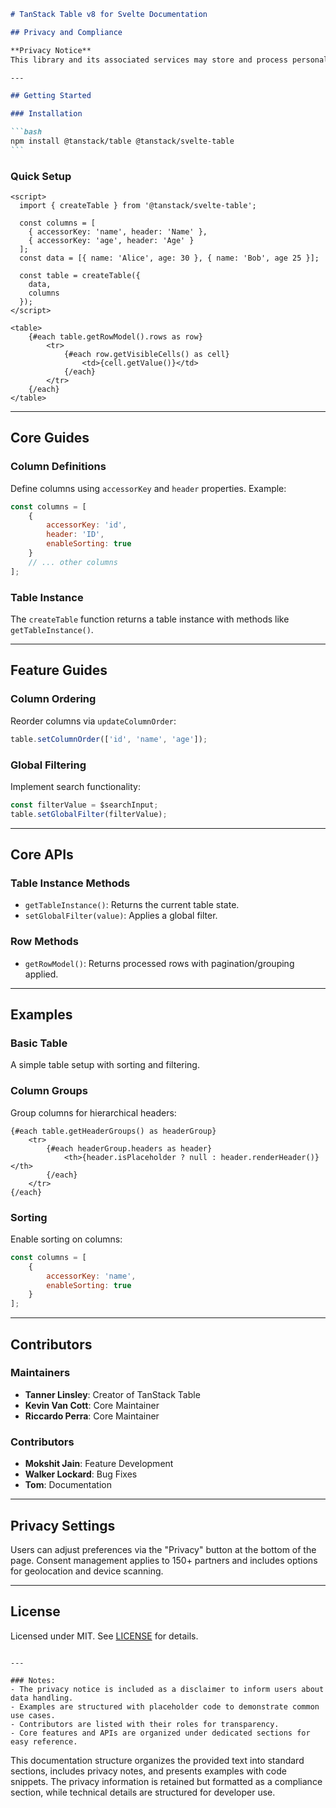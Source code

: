 ````markdown
# TanStack Table v8 for Svelte Documentation

## Privacy and Compliance

**Privacy Notice**  
This library and its associated services may store and process personal data, including cookies and device information, for features like personalized content, analytics, and service development. Users may consent or refuse via the provided interface. Consent is stored in the `IABGPP_HDR_GppString` cookie for 13 months. For more details, refer to the privacy settings in the application.

---

## Getting Started

### Installation

```bash
npm install @tanstack/table @tanstack/svelte-table
```
````

### Quick Setup

```svelte
<script>
  import { createTable } from '@tanstack/svelte-table';

  const columns = [
    { accessorKey: 'name', header: 'Name' },
    { accessorKey: 'age', header: 'Age' }
  ];
  const data = [{ name: 'Alice', age: 30 }, { name: 'Bob', age 25 }];

  const table = createTable({
    data,
    columns
  });
</script>

<table>
	{#each table.getRowModel().rows as row}
		<tr>
			{#each row.getVisibleCells() as cell}
				<td>{cell.getValue()}</td>
			{/each}
		</tr>
	{/each}
</table>
```

---

## Core Guides

### Column Definitions

Define columns using `accessorKey` and `header` properties. Example:

```javascript
const columns = [
	{
		accessorKey: 'id',
		header: 'ID',
		enableSorting: true
	}
	// ... other columns
];
```

### Table Instance

The `createTable` function returns a table instance with methods like `getTableInstance()`.

---

## Feature Guides

### Column Ordering

Reorder columns via `updateColumnOrder`:

```javascript
table.setColumnOrder(['id', 'name', 'age']);
```

### Global Filtering

Implement search functionality:

```javascript
const filterValue = $searchInput;
table.setGlobalFilter(filterValue);
```

---

## Core APIs

### Table Instance Methods

- `getTableInstance()`: Returns the current table state.
- `setGlobalFilter(value)`: Applies a global filter.

### Row Methods

- `getRowModel()`: Returns processed rows with pagination/grouping applied.

---

## Examples

### Basic Table

A simple table setup with sorting and filtering.

### Column Groups

Group columns for hierarchical headers:

```svelte
{#each table.getHeaderGroups() as headerGroup}
	<tr>
		{#each headerGroup.headers as header}
			<th>{header.isPlaceholder ? null : header.renderHeader()}</th>
		{/each}
	</tr>
{/each}
```

### Sorting

Enable sorting on columns:

```javascript
const columns = [
	{
		accessorKey: 'name',
		enableSorting: true
	}
];
```

---

## Contributors

### Maintainers

- **Tanner Linsley**: Creator of TanStack Table
- **Kevin Van Cott**: Core Maintainer
- **Riccardo Perra**: Core Maintainer

### Contributors

- **Mokshit Jain**: Feature Development
- **Walker Lockard**: Bug Fixes
- **Tom**: Documentation

---

## Privacy Settings

Users can adjust preferences via the "Privacy" button at the bottom of the page. Consent management applies to 150+ partners and includes options for geolocation and device scanning.

---

## License

Licensed under MIT. See [LICENSE](https://github.com/TanStack/table/blob/main/LICENSE) for details.

```

---

### Notes:
- The privacy notice is included as a disclaimer to inform users about data handling.
- Examples are structured with placeholder code to demonstrate common use cases.
- Contributors are listed with their roles for transparency.
- Core features and APIs are organized under dedicated sections for easy reference.
```

This documentation structure organizes the provided text into standard sections, includes privacy notes, and presents examples with code snippets. The privacy information is retained but formatted as a compliance section, while technical details are structured for developer use.
